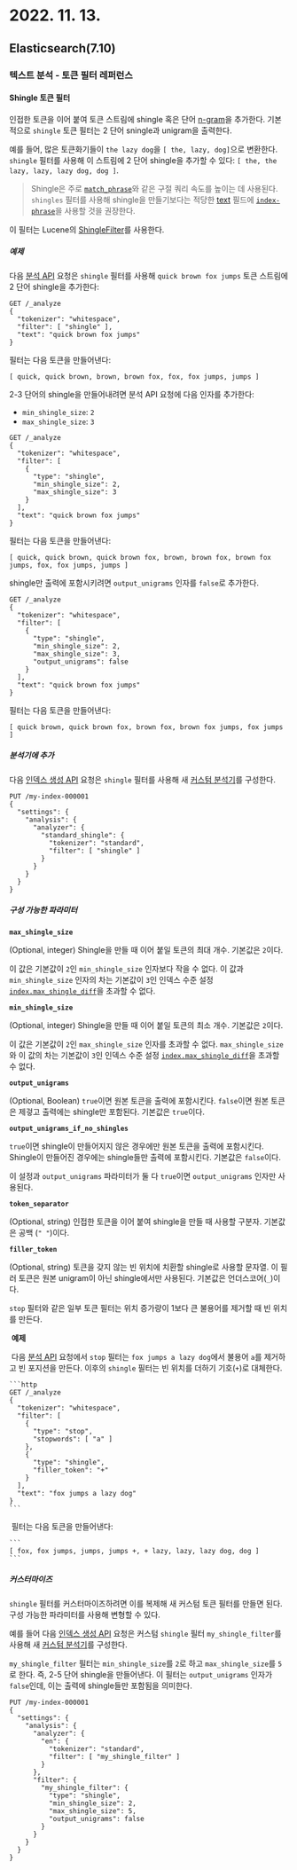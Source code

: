 # 2022. 11. 13.

## Elasticsearch(7.10)

### 텍스트 분석 - 토큰 필터 레퍼런스

#### Shingle 토큰 필터

인접한 토큰을 이어 붙여 토큰 스트림에 shingle 혹은 단어 [n-gram][wikipedia-n-gram]을 추가한다. 기본적으로 `shingle` 토큰 필터는 2 단어 sningle과 unigram을 출력한다.

예를 들어, 많은 토큰화기들이 `the lazy dog`을 `[ the, lazy, dog]`으로 변환한다. `shingle` 필터를 사용해 이 스트림에 2 단어 shingle을 추가할 수 있다: `[ the, the lazy, lazy, lazy dog, dog ]`.

> Shingle은 주로 [`match_phrase`][match-phrase-query]와 같은 구절 쿼리 속도를 높이는 데 사용된다. `shingles` 필터를 사용해 shingle을 만들기보다는 적당한 [text][text-mapping] 필드에 [`index-phrase`][index-phrase-mapping-param]을 사용할 것을 권장한다.

이 필터는 Lucene의 [ShingleFilter][lucene-shingle-filter]를 사용한다.

##### 예제

다음 [분석 API][analyze-api] 요청은 `shingle` 필터를 사용해 `quick brown fox jumps` 토큰 스트림에 2 단어 shingle을 추가한다:

```http
GET /_analyze
{
  "tokenizer": "whitespace",
  "filter": [ "shingle" ],
  "text": "quick brown fox jumps"
}
```

필터는 다음 토큰을 만들어낸다:

```
[ quick, quick brown, brown, brown fox, fox, fox jumps, jumps ]
```

2-3 단어의 shingle을 만들어내려면 분석 API 요청에 다음 인자를 추가한다:

- `min_shingle_size`: `2`
- `max_shingle_size`: `3`

```http
GET /_analyze
{
  "tokenizer": "whitespace",
  "filter": [
    {
      "type": "shingle",
      "min_shingle_size": 2,
      "max_shingle_size": 3
    }
  ],
  "text": "quick brown fox jumps"
}
```

필터는 다음 토큰을 만들어낸다:

```
[ quick, quick brown, quick brown fox, brown, brown fox, brown fox jumps, fox, fox jumps, jumps ]
```

shingle만 출력에 포함시키려면 `output_unigrams` 인자를 `false`로 추가한다.

```http
GET /_analyze
{
  "tokenizer": "whitespace",
  "filter": [
    {
      "type": "shingle",
      "min_shingle_size": 2,
      "max_shingle_size": 3,
      "output_unigrams": false
    }
  ],
  "text": "quick brown fox jumps"
}
```

필터는 다음 토큰을 만들어낸다:

```
[ quick brown, quick brown fox, brown fox, brown fox jumps, fox jumps ]
```

##### 분석기에 추가

다음 [인덱스 생성 API][create-index-api] 요청은 `shingle` 필터를 사용해 새 [커스텀 분석기][custom-analyzer]를 구성한다.

```http
PUT /my-index-000001
{
  "settings": {
    "analysis": {
      "analyzer": {
        "standard_shingle": {
          "tokenizer": "standard",
          "filter": [ "shingle" ]
        }
      }
    }
  }
}
```

##### 구성 가능한 파라미터

**`max_shingle_size`**

(Optional, integer) Shingle을 만들 때 이어 붙일 토큰의 최대 개수. 기본값은 `2`이다.

이 값은 기본값이 `2`인 `min_shingle_size` 인자보다 작을 수 없다. 이 값과 `min_shingle_size` 인자의 차는 기본값이 `3`인 인덱스 수준 설정 [`index.max_shingle_diff`](https://www.elastic.co/guide/en/elasticsearch/reference/7.10/index-modules.html#index-max-shingle-diff)을 초과할 수 없다.

**`min_shingle_size`**

(Optional, integer) Shingle을 만들 때 이어 붙일 토큰의 최소 개수. 기본값은 `2`이다.

이 값은 기본값이 `2`인 `max_shingle_size` 인자를 초과할 수 없다. `max_shingle_size`와 이 값의 차는 기본값이 `3`인 인덱스 수준 설정 [`index.max_shingle_diff`](https://www.elastic.co/guide/en/elasticsearch/reference/7.10/index-modules.html#index-max-shingle-diff)을 초과할 수 없다.

**`output_unigrams`**

(Optional, Boolean) `true`이면 원본 토큰을 출력에 포함시킨다. `false`이면 원본 토큰은 제겋고 출력에는 shingle만 포함된다. 기본값은 `true`이다.

**`output_unigrams_if_no_shingles`**

`true`이면 shingle이 만들어지지 않은 경우에만 원본 토큰을 출력에 포함시킨다. Shingle이 만들어진 경우에는 shingle들만 출력에 포함시킨다. 기본값은 `false`이다.

이 설정과 `output_unigrams` 파라미터가 둘 다 `true`이면 `output_unigrams` 인자만 사용된다.

**`token_separator`**

(Optional, string) 인접한 토큰을 이어 붙여 shingle을 만들 때 사용할 구분자. 기본값은 공백 (`" "`)이다.

**`filler_token`**

(Optional, string) 토큰을 갖지 않는 빈 위치에 치환할 shingle로 사용할 문자열. 이 필러 토큰은 원본 unigram이 아닌 shingle에서만 사용된다. 기본값은 언더스코어(`_`)이다.

`stop` 필터와 같은 일부 토큰 필터는 위치 증가량이 1보다 큰 불용어를 제거할 때 빈 위치를 만든다.

​	**예제**

​	다음 [분석 API][analyze-api] 요청에서 `stop` 필터는 `fox jumps a lazy dog`에서 불용어 `a`를 제거하고 빈 포지션을 만든다. 이후의 `shingle` 필터는 빈 위치를 더하기 기호(`+`)로 대체한다.

    ```http
    GET /_analyze
    {
      "tokenizer": "whitespace",
      "filter": [
        {
          "type": "stop",
          "stopwords": [ "a" ]
        },
        {
          "type": "shingle",
          "filler_token": "+"
        }
      ],
      "text": "fox jumps a lazy dog"
    }
    ```

​    필터는 다음 토큰을 만들어낸다:

    ```
    [ fox, fox jumps, jumps, jumps +, + lazy, lazy, lazy dog, dog ]
    ```

##### 커스터마이즈

`shingle` 필터를 커스터마이즈하려면 이를 복제해 새 커스텀 토큰 필터를 만들면 된다. 구성 가능한 파라미터를 사용해 변형할 수 있다.

예를 들어 다음 [인덱스 생성 API][create-index-api] 요청은 커스텀 `shingle` 필터 `my_shingle_filter`를 사용해 새 [커스텀 분석기][custom-analyzer]를 구성한다.

`my_shingle_filter` 필터는 `min_shingle_size`를 `2`로 하고 `max_shingle_size`를 `5`로 한다. 즉, 2-5 단어 shingle을 만들어낸다. 이 필터는 `output_unigrams` 인자가 `false`인데, 이는 출력에 shingle들만 포함됨을 의미한다.

```http
PUT /my-index-000001
{
  "settings": {
    "analysis": {
      "analyzer": {
        "en": {
          "tokenizer": "standard",
          "filter": [ "my_shingle_filter" ]
        }
      },
      "filter": {
        "my_shingle_filter": {
          "type": "shingle",
          "min_shingle_size": 2,
          "max_shingle_size": 5,
          "output_unigrams": false
        }
      }
    }
  }
}
```



[wikipedia-n-gram]: https://en.wikipedia.org/wiki/N-gram
[match-phrase-query]: https://www.elastic.co/guide/en/elasticsearch/reference/7.10/query-dsl-match-query-phrase.html
[index-phrase-mapping-param]: https://www.elastic.co/guide/en/elasticsearch/reference/7.10/index-phrases.html
[text-mapping]: https://www.elastic.co/guide/en/elasticsearch/reference/7.10/text.html
[lucene-shingle-filter]: https://lucene.apache.org/core/8_7_0/analyzers-common/org/apache/lucene/analysis/shingle/ShingleFilter.html
[analyze-api]: https://www.elastic.co/guide/en/elasticsearch/reference/7.10/indices-analyze.html
[create-index-api]: https://www.elastic.co/guide/en/elasticsearch/reference/7.10/indices-create-index.html
[custom-analyzer]: https://www.elastic.co/guide/en/elasticsearch/reference/7.10/analysis-custom-analyzer.html